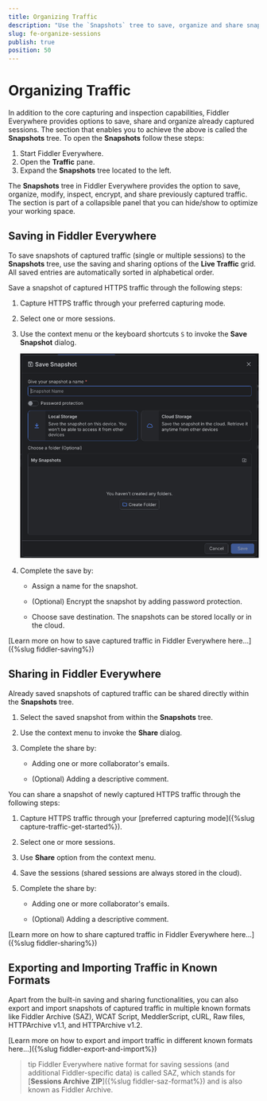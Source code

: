 ```yaml
---
title: Organizing Traffic
description: "Use the `Snapshots` tree to save, organize and share snapshots of captured traffic."
slug: fe-organize-sessions
publish: true
position: 50
---
```


# Organizing Traffic

In addition to the core capturing and inspection capabilities, Fiddler Everywhere provides options to save, share and organize already captured sessions. The section that enables you to achieve the above is called the **Snapshots** tree. To open the **Snapshots** follow these steps:

1. Start Fiddler Everywhere.
1. Open the **Traffic** pane.
1. Expand the **Snapshots** tree located to the left.

The **Snapshots** tree in Fiddler Everywhere provides the option to save, organize, modify, inspect, encrypt, and share previously captured traffic. The section is part of a collapsible panel that you can hide/show to optimize your working space.


## Saving in Fiddler Everywhere

To save snapshots of captured traffic (single or multiple sessions) to the **Snapshots** tree, use the saving and sharing options of the **Live Traffic** grid. All saved entries are automatically sorted in alphabetical order.

Save a snapshot of captured HTTPS traffic through the following steps:

1. Capture HTTPS traffic through your preferred capturing mode.

1. Select one or more sessions.

1. Use the context menu or the keyboard shortcuts `S` to invoke the **Save Snapshot** dialog.

    ![Save dialog](../images/livetraffic/session-save-prompt.png)

1. Complete the save by:

    - Assign a name for the snapshot.

    - (Optional) Encrypt the snapshot by adding password protection.

    - Choose save destination. The snapshots can be stored locally or in the cloud.


[Learn more on how to save captured traffic in Fiddler Everywhere here...]({%slug fiddler-saving%})

## Sharing in Fiddler Everywhere

Already saved snapshots of captured traffic can be shared directly within the **Snapshots** tree.

1. Select the saved snapshot from within the **Snapshots** tree.

1. Use the context menu to invoke the **Share** dialog.

1. Complete the share by:

    - Adding one or more collaborator's emails.

    - (Optional) Adding a descriptive comment.


You can share a snapshot of newly captured HTTPS traffic through the following steps:

1. Capture HTTPS traffic through your [preferred capturing mode]({%slug capture-traffic-get-started%}).

1. Select one or more sessions.

1. Use **Share** option from the context menu.

1. Save the sessions (shared sessions are always stored in the cloud).

1. Complete the share by:

    - Adding one or more collaborator's emails.

    - (Optional) Adding a descriptive comment.


[Learn more on how to share captured traffic in Fiddler Everywhere here...]({%slug fiddler-sharing%})


## Exporting and Importing Traffic in Known Formats

Apart from the built-in saving and sharing functionalities, you can also export and import snapshots of captured traffic in multiple known formats like Fiddler Archive (SAZ), WCAT Script, MeddlerScript, cURL, Raw files, HTTPArchive v1.1, and HTTPArchive v1.2.

[Learn more on how to export and import traffic in different known formats here...]({%slug fiddler-export-and-import%})

>tip Fiddler Everywhere native format for saving sessions (and additional Fiddler-specific data) is called SAZ, which stands for [**Sessions Archive ZIP**]({%slug fiddler-saz-format%}) and is also known as Fiddler Archive. 